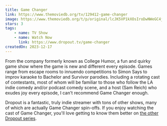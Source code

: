 ```yaml
---
title: Game Changer
link: https://www.themoviedb.org/tv/129412-game-changer
image: https://www.themoviedb.org/t/p/original/lcJK5VP1kXOsIroDwNWeGC4jyCX.jpg
stars: 3
tags:
    - name: TV Show
    - name: Watch Now
      link: https://www.dropout.tv/game-changer
createdOn: 2023-12-17
---
```


From the company formerly known as College Humor, a fun and quirky game show where the game is new
and different every episode. Games range from escape rooms to innuendo competitions to Simon Says to
improv karaoke to Bachelor and Survivor parodies. Including a rotating cast of contestants, most of
whom will be familiar to those who follow the LA indie comedy and/or podcast comedy scene, and a
host (Sam Reich) who exudes joy every episode, I can't recommend Game Changer enough.

<aside>

Dropout is a fantastic, truly indie streamer with tons of other shows, many of which are actually
Game Changer spin-offs. If you enjoy watching the cast of Game Changer, you'll love getting to know
them better on [the other Dropout series](https://www.dropout.tv/new-releases).

</aside>
